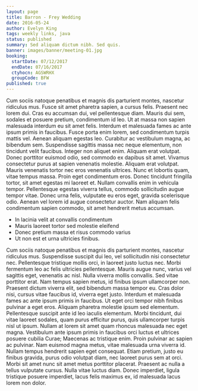 ```yaml
---
layout: page
title: Barron - Frey Wedding
date: 2016-05-24
author: Evelyn King
tags: weekly links, java
status: published
summary: Sed aliquam dictum nibh. Sed quis.
banner: images/banner/meeting-01.jpg
booking:
  startDate: 07/12/2017
  endDate: 07/16/2017
  ctyhocn: AGSWRHX
  groupCode: BFW
published: true
---
```

Cum sociis natoque penatibus et magnis dis parturient montes, nascetur ridiculus mus. Fusce sit amet pharetra sapien, a cursus felis. Praesent nec lorem dui. Cras eu accumsan dui, vel pellentesque diam. Mauris dui sem, sodales et posuere pretium, condimentum id leo. Ut at massa non sapien malesuada interdum eu sit amet felis. Interdum et malesuada fames ac ante ipsum primis in faucibus. Fusce porta enim lorem, sed condimentum turpis mattis vel. Aenean aliquam egestas leo. Curabitur ac vestibulum magna, ac bibendum sem. Suspendisse sagittis massa nec neque elementum, non tincidunt velit faucibus. Integer non aliquet enim. Aliquam erat volutpat. Donec porttitor euismod odio, sed commodo ex dapibus sit amet.
Vivamus consectetur purus at sapien venenatis molestie. Aliquam erat volutpat. Mauris venenatis tortor nec eros venenatis ultrices. Nunc et lobortis quam, vitae tempus massa. Proin eget condimentum eros. Donec tincidunt fringilla tortor, sit amet egestas mi laoreet et. Nullam convallis enim in vehicula tempor. Pellentesque egestas viverra tellus, commodo sollicitudin augue tempor vitae. Donec urna felis, vulputate eu eros eget, gravida scelerisque odio. Aenean vel lorem id augue consectetur auctor. Nam aliquam felis condimentum sapien commodo, sit amet hendrerit metus accumsan.

* In lacinia velit at convallis condimentum
* Mauris laoreet tortor sed molestie eleifend
* Donec pretium massa et risus commodo varius
* Ut non est et urna ultricies finibus.

Cum sociis natoque penatibus et magnis dis parturient montes, nascetur ridiculus mus. Suspendisse suscipit dui leo, vel sollicitudin nisi consectetur nec. Pellentesque tristique mollis orci, in laoreet justo luctus nec. Morbi fermentum leo ac felis ultricies pellentesque. Mauris augue nunc, varius vel sagittis eget, venenatis ac nisl. Nulla viverra mollis convallis. Sed vitae porttitor erat. Nam tempus sapien metus, id finibus ipsum ullamcorper non. Praesent dictum viverra elit, sed bibendum massa tempor eu. Cras dolor nisi, cursus vitae faucibus id, viverra eget justo. Interdum et malesuada fames ac ante ipsum primis in faucibus. Ut eget orci tempor nibh finibus pulvinar a eget eros. Aliquam pharetra molestie ipsum sed elementum.
Pellentesque suscipit ante id leo iaculis elementum. Morbi tincidunt, dui vitae laoreet sodales, quam purus efficitur purus, quis ullamcorper turpis nisl ut ipsum. Nullam at lorem sit amet quam rhoncus malesuada nec eget magna. Vestibulum ante ipsum primis in faucibus orci luctus et ultrices posuere cubilia Curae; Maecenas ac tristique enim. Proin pulvinar ac sapien ac pulvinar. Nam euismod magna metus, vitae malesuada urna viverra id. Nullam tempus hendrerit sapien eget consequat. Etiam pretium, justo eu finibus gravida, purus odio volutpat diam, nec laoreet purus sem at orci. Morbi sit amet nunc sit amet metus porttitor placerat. Praesent ac nulla a tellus vulputate cursus. Nulla vitae luctus diam. Donec imperdiet, ligula tristique posuere imperdiet, lacus felis maximus ex, id malesuada lacus lorem non dolor.
